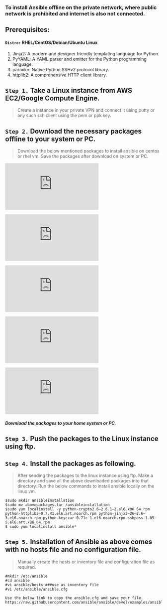 ### To install Ansible offline on the private network, where public network is prohibited and internet is also not connected.

## Prerequisites:
#### `Distro:` RHEL/CentOS/Debian/Ubuntu Linux

1) Jinja2: A modern and designer friendly templating language for Python.
2) PyYAML: A YAML parser and emitter for the Python programming language.
3) parmiko: Native Python SSHv2 protocol library.
4) httplib2: A comprehensive HTTP client library.

## `Step 1.` Take a Linux instance from AWS EC2/Google Compute Engine.

> Create a instance in your private VPN and connect it using putty or any such ssh client using the pem or ppk key.

## `Step 2.` Download the necessary packages offline to your system or PC.

> Download the below mentioned packages to install ansible on centos or rhel vm. Save the packages after download on system or PC.

***![python-crypto](https://www.rpmfind.net/linux/rpm2html/search.php?query=python-crypto)***

![python-httplib](https://www.rpmfind.net/linux/rpm2html/search.php?query=python-httplib&submit=Search+...&system=&arch=)

![python-jinja2](https://www.rpmfind.net/linux/rpm2html/search.php?query=python-jinja2&submit=Search+...&system=&arch=)

![python-keyczar](https://www.rpmfind.net/linux/rpm2html/search.php?query=python-keyczar&submit=Search+...&system=&arch=)

![sshpass](https://www.rpmfind.net/linux/rpm2html/search.php?query=sshpass&submit=Search+...&system=&arch=)

##### Download the packages to your home system or PC.

## `Step 3.` Push the packages to the Linux instance using ftp.

## `Step 4.` Install the packages as following.

> After sending the packages to the linux instance using ftp. Make a directory and save all the above downloaded packages into that directory. Run the below commands to install ansible locally on the linux vm.
```
$sudo mkdir ansibleinstallation
$sudo mv abovepackages.tar /ansibleinstallation
$sudo yum localinstall -y python-crypto2.6–2.6.1–2.el6.x86_64.rpm python-httplib2–0.7.41.el6.art.noarch.rpm python-jinja2–26–2.6–3.el6.noarch.rpm python-keyczar-0.71c 1.el6.noarch.rpm sshpass-1.05–5.el6.art.x86_64.rpm
$ sudo yum localinstall ansible*
```

## `Step 5.` Installation of Ansible as above comes with no hosts file and no configuration file.

> Manually create the hosts or inventory file and configuration file as required.

```
#mkdir /etc/ansible
#cd ansible
#vi ansible/hosts ###use as inventory file
#vi /etc/ansible/ansible.cfg

Use the below link to copy the ansible.cfg and save your file.
https://raw.githubusercontent.com/ansible/ansible/devel/examples/ansible.cfg
```
